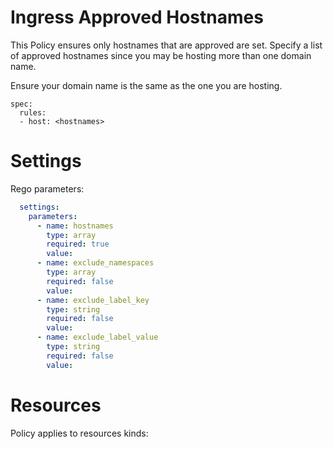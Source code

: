 # Ingress Approved Hostnames

This Policy ensures only hostnames that are approved are set. Specify a list of approved hostnames since you may be hosting more than one domain name. 


Ensure your domain name is the same as the one you are hosting.
```
spec:
  rules:
  - host: <hostnames>
```


# Settings

Rego parameters:
```yaml
  settings:
    parameters:
      - name: hostnames
        type: array
        required: true
        value:
      - name: exclude_namespaces
        type: array
        required: false
        value:
      - name: exclude_label_key
        type: string
        required: false
        value:
      - name: exclude_label_value
        type: string
        required: false
        value:
```

# Resources
Policy applies to resources kinds:

